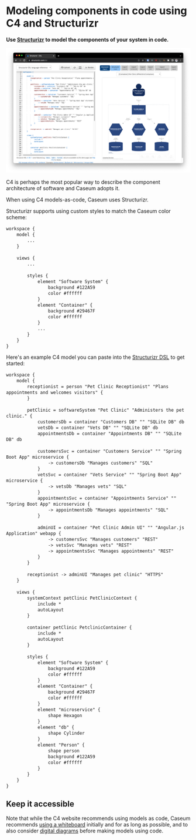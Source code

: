 # Modeling components in code using C4 and Structurizr

**Use [Structurizr](https://structurizr.org/) to model the components of your system in code.**

![Example of using Structurizr to make a C4 container diagram](c4-code-structurizr-example.png)

C4 is perhaps the most popular way to describe the component architecture of software and Caseum adopts it.

When using C4 models-as-code, Caseum uses Structurizr.

Structurizr supports using custom styles to match the Caseum color scheme:
```
workspace {
    model {
        ...
    }

    views {
        ...

        styles {
            element "Software System" {
                background #122A59
                color #ffffff
            }
            element "Container" {
                background #29467F
                color #ffffff
            }
            ...
        }
    }   
}
```

Here's an example C4 model you can paste into the [Structurizr DSL](https://structurizr.com/dsl) to get started:

```c4
workspace {
    model {
        receptionist = person "Pet Clinic Receptionist" "Plans appointments and welcomes visitors" {
        }
        
        petClinic = softwareSystem "Pet Clinic" "Administers the pet clinic." {
            customersDb = container "Customers DB" "" "SQLite DB" db
            vetsDb = container "Vets DB" "" "SQLite DB" db
            appointmentsDb = container "Appointments DB" "" "SQLite DB" db

            customersSvc = container "Customers Service" "" "Spring Boot App" microservice {
                -> customersDb "Manages customers" "SQL"
            }
            vetsSvc = container "Vets Service" "" "Spring Boot App" microservice {
                -> vetsDb "Manages vets" "SQL"
            }
            appointmentsSvc = container "Appointments Service" "" "Spring Boot App" microservice {
                -> appointmentsDb "Manages appointments" "SQL"
            }

            adminUI = container "Pet Clinic Admin UI" "" "Angular.js Application" webapp {
                -> customersSvc "Manages customers" "REST"
                -> vetsSvc "Manages vets" "REST"
                -> appointmentsSvc "Manages appointments" "REST"
            }
        }
        
        receptionist -> adminUI "Manages pet clinic" "HTTPS"
    }

    views {
        systemContext petClinic PetClinicContext {
            include *
            autoLayout
        }
        
        container petClinic PetclinicContainer {
            include *
            autoLayout
        }

        styles {
            element "Software System" {
                background #122A59
                color #ffffff
            }
            element "Container" {
                background #29467F
                color #ffffff
            }
            element "microservice" {
                shape Hexagon
            }
            element "db" {
                shape Cylinder
            }
            element "Person" {
                shape person
                background #122A59
                color #ffffff
            }
        }
    }   
}
```

## Keep it accessible

Note that while the C4 website recommends using models as code, Caseum recommends [using a whiteboard](c4-whiteboarding.md) initially and for as long as possible, and to also consider [digital diagrams](c4-template.md) before making models using code.
